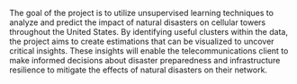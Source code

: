 The goal of the project is to utilize unsupervised learning techniques to analyze and predict the impact of natural disasters on cellular towers throughout the United States. By identifying useful clusters within the data, the project aims to create estimations that can be visualized to uncover critical insights. These insights will enable the telecommunications client to make informed decisions about disaster preparedness and infrastructure resilience to mitigate the effects of natural disasters on their network.
